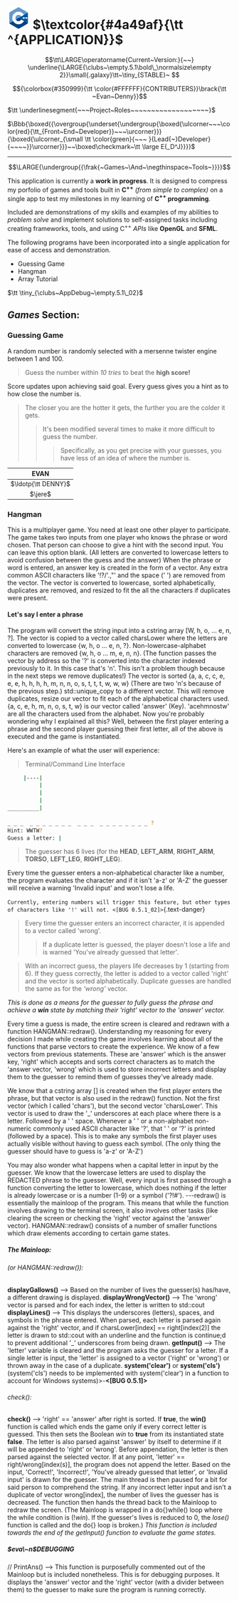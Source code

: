 # ![picture](images/cpp.sprite.png) $\textcolor{#4a49af}{\tt ^{APPLICATION}}$

$$\tt\LARGE\operatorname{Current~Version:}{~~} \underline{\LARGE{\clubs~\empty.5.1\bold\_\normalsize\empty 2}}\small{.galaxy}\tt~\tiny_{STABLE}~ $$

$${\colorbox{#350999}{\tt \color{#FFFFFF}{CONTRIBUTERS}}\brack{\tt ~Evan~Denny}}$$

$\tt \underlinesegment{~~~Project~Roles~~~~~~~~~~~~~~~~~~~}$

$\Bbb{\boxed{{\overgroup{\underset{\undergroup{\boxed{\ulcorner~~~\color{red}{\tt_{Front~End~Developer}}~~~\urcorner}}}{\boxed{\ulcorner_{\small \tt \color{green}{~~~ }{Lead{~}Developer}{~~~~}}\urcorner}}}~~\boxed\checkmark~\tt \large E{_D^J}}}}$

---

$$\LARGE{\undergroup{{\frak{~Games~\And~\negthinspace~Tools~}}}}$$

This application is currently a **work in progress**. It is designed to compress my porfolio of games and tools built in **C$^+$$^+$** *(from simple to complex)* on a single app to test my milestones in my learning of **C$^+$$^+$ programming**.

Included are demonstrations of my skills and examples of my abilities to *problem solve* and implement solutions to self-assigned tasks including creating frameworks, tools, and using C$^+$$^+$ *APIs* like **OpenGL** and **SFML**.

The following programs have been incorporated into a single application for ease of access and demonstration.
- Guessing Game
- Hangman
- Array Tutorial

$\tt \tiny_{\clubs~AppDebug~\empty.5.1\_02}$



## *Games* Section:

### Guessing Game

A random number is randomly selected with a mersenne twister engine between 1 and 100.
> Guess the number within *10 tries* to beat the **high score!**

Score updates upon achieving said goal.
Every guess gives you a hint as to how close the number is.

>The closer you are the hotter it gets, the further you are the colder it gets.
>>It's been modified several times to make it more difficult to guess the number.
>>>Specifically, as you get precise with your guesses, you have less of an idea of where the number is.

| EVAN |
| :--: |
|$\ldotp{\tt DENNY}$|
|$\jere$|

### Hangman

This is a multiplayer game. You need at least one other player to participate. The game takes two inputs from one player who knows the phrase or word chosen. That person can choose to give a hint with the second input. You can leave this option blank. (All letters are converted to lowercase letters to avoid confusion between the guess and the answer)
When the phrase or word is entered, an answer key is created in the form of a vector<char>. Any extra common ASCII characters like '!?/\'.,"' and the space (' ') are removed from the vector. The vector is converted to lowercase, sorted alphabetically, duplicates are removed, and resized to fit the all the characters if duplicates were present.

#### Let's say I enter a phrase

The program will convert the string input into a cstring array [W, h, o, ... e, n, ?].
The vector is copied to a vector called charsLower where the letters are converted to lowercase {w, h, o ... e, n, ?}.
Non-lowercase-alphabet characters are removed {w, h, o ... m, e, n, n}. (The function passes the vector by address so the '?' is converted into the character indexed previously to it. In this case that's 'n'. This isn't a problem though because in the next steps we remove duplicates!)
The vector is sorted {a, a, c, c, e, e, e, h, h, h, h, m, n, n, o, s, t, t, t, w, w, w} (There are two 'n's because of the previous step.)
std::unique_copy to a different vector. This will remove duplicates, resize our vector to fit each of the alphabetical characters used. {a, c, e, h, m, n, o, s, t, w} is our vector<char> called 'answer' (Key).
'acehmnostw' are all the characters used from the alphabet. Now you're probably wondering why I explained all this?
Well, between the first player entering a phrase and the second player guessing their first letter, all of the above is executed and the game is instantiated.

Here's an example of what the user will experience:

>Terminal/Command Line Interface

```bash
     |----|
          |
          |
          |   
__________|

_ _ _  _ _ _ _ _ _ _  _ _ _  _ _ _ _ _ _ _ _ ?
Hint: WWTW?
Guess a letter: |
```

> The guesser has 6 lives (for the **HEAD**, **LEFT_ARM**, **RIGHT_ARM**, **TORSO**, **LEFT_LEG**, **RIGHT_LEG**).

Every time the guesser enters a non-alphabetical character like a number, the program evaluates the character and if it isn't 'a-z' or 'A-Z' the guesser will receive a warning 'Invalid input' and won't lose a life. 

`Currently, entering numbers will trigger this feature, but other types of characters like '!' will not. <[BUG 0.5.1_02]>`{.text-danger}

>Every time the guesser enters an incorrect character, it is appended to a vector<char> called 'wrong'. 
>>If a duplicate letter is guessed, the player doesn't lose a life and is warned 'You've already guessed that letter'.

>With an incorrect guess, the players life decreases by 1 (starting from 6).
If they guess correctly, the letter is added to a vector<char> called 'right' and the vector is sorted alphabetically. Duplicate guesses are handled the same as for the *'wrong'* vector.

*This is done as a means for the guesser to fully guess the phrase and achieve a **win** state by matching their 'right' vector to the 'answer' vector.*

Every time a guess is made, the entire screen is cleared and redrawn with a function HANGMAN::redraw().
Understanding my reasoning for every decision I made while creating the game involves learning about all of the functions that parse vectors<char> to create the experience. We know of a few vectors from previous statements. These are 'answer' which is the answer key, 'right' which accepts and sorts correct characters as to match the 'answer vector, 'wrong' which is used to store incorrect letters and display them to the guesser to remind them of guesses they've already made.

We know that a cstring array [] is created when the first player enters the phrase, but that vector is also used in the redraw() function. Not the first vector (which I called 'chars'), but the second vector 'charsLower'. This vector is used to draw the '_' underscores at each place where there is a letter. Followed by a ' ' space. Whenever a ' ' or a non-alphabet non-numeric commonly used ASCII character like '?', that ' ' or '?' is printed (followed by a space).
    This is to make any symbols the first player uses actually visible without having to guess each symbol. (The only thing the guesser should have to guess is 'a-z' or 'A-Z')

You may also wonder what happens when a capital letter in input by the guesser. We know that the lowercase letters are used to display the REDACTED phrase to the guesser. Well, every input is first passed through a function converting the letter to lowercase, which does nothing if the letter is already lowercase or is a number (1-9) or a symbol ('?!#').
---redraw() is essentially the mainloop of the program. This means that while the function involves drawing to the terminal screen, it also involves other tasks (like clearing the screen or checking the 'right' vector against the 'answer' vector).
HANGMAN::redraw() consists of a number of smaller functions which draw elements according to certain game states. 

##### The Mainloop:
###### (or HANGMAN::redraw()):
**displayGallows()** --> Based on the number of lives the guesser(s) has/have, a different drawing is displayed.
**displayWrongVector()** --> The 'wrong' vector is parsed and for each index, the letter is written to std::cout
**displayLines()** --> This displays the underscores (letters), spaces, and symbols in the phrase entered. When parsed, each letter is parsed again against the 'right' vector, and if charsLower[index] == right[index(2)] the letter is drawn to std::cout with an underline and the function is continue;d to prevent additional '_' underscores from being drawn.
**getInput()** --> The 'letter' variable is cleared and the program asks the guesser for a letter. If a single letter is input, the 'letter' is assigned to a vector ('right' or 'wrong') or thrown away in the case of a duplicate.
**system('clear')** or **system('cls')** (system('cls') needs to be implemented with system('clear') in a function to account for Windows systems)>-**<[BUG 0.5.1]>**
###### check():
**check()** --> 'right' == 'answer' after right is sorted. If **true**, the **win()** function is called which ends the game only if every correct letter is guessed. This then sets the Boolean *win* to **true** from its instantiated state **false**. 
The letter is also parsed against 'answer' by itself to determine if it will be appended to 'right' or 'wrong'. Before appendation, the letter is then parsed against the selected vector. If at any point, 'letter' == right/wrong[index(s)], the program does not append the letter.
Based on the input, 'Correct!', 'Incorrect!', 'You've already guessed that letter', or 'Invalid input' is drawn for the guesser. The main thread is then paused for a bit for said person to comprehend the string.
If any incorrect letter input and isn't a duplicate of vector<char> wrong[index], the number of lives the guesser has is decreased.
The function then hands the thread back to the Mainloop to redraw the screen. (The Mainloop is wrapped in a do{}while() loop where the while condition is (!*win*). If the guesser's lives is reduced to 0, the *lose()* function is called and the do{} loop is broken.)
*This function is included towards the end of the getInput() function to evaluate the game states.*
##### $eva\~n$DEBUGGING
// PrintAns() --> This function is purposefully commented out of the Mainloop but is included nonetheless. This is for debugging purposes. It displays the 'answer' vector and the 'right' vector (with a divider between them) to the guesser to make sure the program is running correctly.